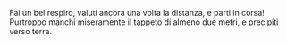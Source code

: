 Fai un bel respiro, valuti ancora una volta la distanza, e parti in corsa!
Purtroppo manchi miseramente il tappeto di almeno due metri, e precipiti verso terra.